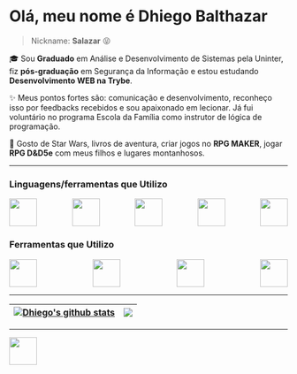 # Olá, meu nome é Dhiego Balthazar
> Nickname: **Salazar** :stuck_out_tongue_closed_eyes:

🎓 Sou **Graduado** em Análise e Desenvolvimento de Sistemas pela Uninter, fiz **pós-graduação** em Segurança da Informação e estou estudando **Desenvolvimento WEB na Trybe**.

✨ Meus pontos fortes são: comunicação e desenvolvimento, reconheço isso por feedbacks recebidos e sou apaixonado em lecionar. Já fui voluntário no programa Escola da Família como instrutor de lógica de programação.

🎲 Gosto de Star Wars, livros de aventura, criar jogos no **RPG MAKER**, jogar **RPG D&D5e** com meus filhos e lugares montanhosos.

<hr>

### Linguagens/ferramentas que Utilizo

<div style="display: flex; justify-content: space-between; width: 100%;">
<img src="https://cdn.jsdelivr.net/gh/devicons/devicon/icons/html5/html5-plain-wordmark.svg" width="50px"/>

<img src="https://cdn.jsdelivr.net/gh/devicons/devicon/icons/css3/css3-plain-wordmark.svg" width="50px"/>
          
<img src="https://cdn.jsdelivr.net/gh/devicons/devicon/icons/php/php-plain.svg" width="50px"/>

<img src="https://cdn.jsdelivr.net/gh/devicons/devicon/icons/javascript/javascript-plain.svg" width="50px"/>
          
<img src="https://cdn.jsdelivr.net/gh/devicons/devicon/icons/codeigniter/codeigniter-plain-wordmark.svg" width="50px"/>
          
</div>

### Ferramentas que Utilizo

<div style="display: flex; justify-content: space-between; width: 100%;">

<img src="https://cdn.jsdelivr.net/gh/devicons/devicon/icons/codeigniter/codeigniter-plain-wordmark.svg" width="50px"/>

<img src="https://cdn.jsdelivr.net/gh/devicons/devicon/icons/git/git-plain.svg"  width="50px"/>

<img src="https://cdn.jsdelivr.net/gh/devicons/devicon/icons/mysql/mysql-original.svg" width="50px"/>
          
<img src="https://cdn.jsdelivr.net/gh/devicons/devicon/icons/slack/slack-original.svg" width="50px"/>         

          
</div>

<hr>
                    
| <a href="https://github.com/dhiegobalthazarsousa"><img align="center" src="https://github-readme-stats.vercel.app/api?username=dhiegobalthazarsousa&show_icons=true&include_all_commits=true&theme=buefy&hide_border=true" alt="Dhiego's github stats" /></a> | <a href="https://github.com/dhiegobalthazarsousa"><img align="center" src="https://github-readme-stats.vercel.app/api/top-langs/?username=dhiegobalthazarsousa&layout=compact&theme=buefy&hide_border=true" /></a> |
| ------------- | ------------- |

<hr>

<a href="https://www.linkedin.com/in/dhiego-balthazar/" target="_blank"><img src="https://cdn.jsdelivr.net/gh/devicons/devicon/icons/linkedin/linkedin-original.svg" width="50px" /></a>

